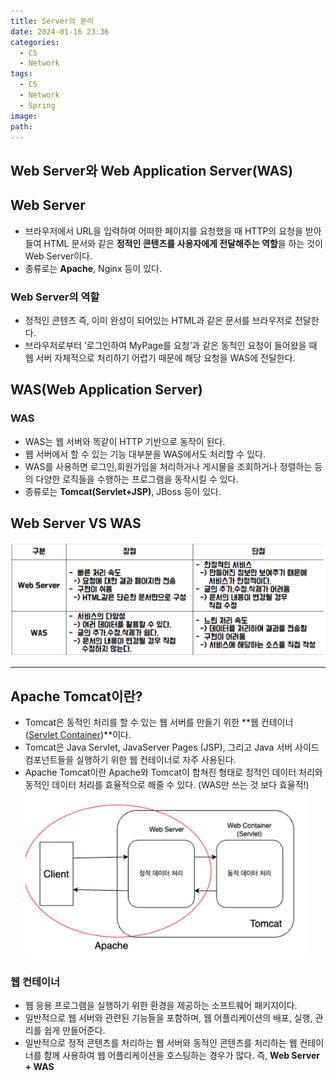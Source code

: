 ```yaml
---
title: Server의 분리
date: 2024-01-16 23:36
categories:
  - CS
  - Network
tags:
  - CS
  - Network
  - Spring
image: 
path:
---
```


## Web Server와 Web Application Server(WAS)

## Web Server
+ 브라우저에서 URL을 입력하여 어떠한 페이지를 요청했을 때 HTTP의 요청을 받아들여 HTML 문서와 같은 **정적인 콘텐츠를 사용자에게 전달해주는 역할**을 하는 것이 Web Server이다.
+ 종류로는 **Apache**, Nginx 등이 있다.

### Web Server의 역할
+ 정적인 콘텐츠 즉, 이미 완성이 되어있는 HTML과 같은 문서를 브라우저로 전달한다.
+ 브라우저로부터 ‘로그인하여 MyPage를 요청’과 같은 동적인 요청이 들어왔을 때 웹 서버 자체적으로 처리하기 어렵기 때문에 해당 요청을 WAS에 전달한다.

## WAS(Web Application Server)
### WAS
+ WAS는 웹 서버와 똑같이 HTTP 기반으로 동작이 된다.
+ 웹 서버에서 할 수 있는 기능 대부분을 WAS에서도 처리할 수 있다.
+ WAS를 사용하면 로그인,회원가입을 처리하거나 게시물을 조회하거나 정렬하는 등의 다양한 로직들을 수행하는 프로그램을 동작시킬 수 있다.
+ 종류로는 **Tomcat(Servlet+JSP)**, JBoss 등이 있다.


## Web Server VS WAS
![](/assets/img/IMG/CS/Network/wswas.png)


---

## Apache Tomcat이란?
+ Tomcat은 동적인 처리를 할 수 있는 웹 서버를 만들기 위한 **웹 컨테이너([Servlet Container](https://sonjh919.github.io/posts/Servlet-Container))**이다.
+ Tomcat은 Java Servlet, JavaServer Pages (JSP), 그리고 Java 서버 사이드 컴포넌트들을 실행하기 위한 웹 컨테이너로 자주 사용된다.
+ Apache Tomcat이란 Apache와 Tomcat이 합쳐진 형태로 정적인 데이터 처리와 동적인 데이터 처리를 효율적으로 해줄 수 있다. (WAS만 쓰는 것 보다 효율적!)
![](/assets/img/IMG/CS/Network/apacheTomcat.png)

### 웹 컨테이너
+ 웹 응용 프로그램을 실행하기 위한 환경을 제공하는 소프트웨어 패키지이다. 
+ 일반적으로 웹 서버와 관련된 기능들을 포함하며, 웹 어플리케이션의 배포, 실행, 관리를 쉽게 만들어준다.
+ 일반적으로 정적 콘텐츠를 처리하는 웹 서버와 동적인 콘텐츠를 처리하는 웹 컨테이너를 함께 사용하여 웹 어플리케이션을 호스팅하는 경우가 많다. 즉, **Web Server + WAS**